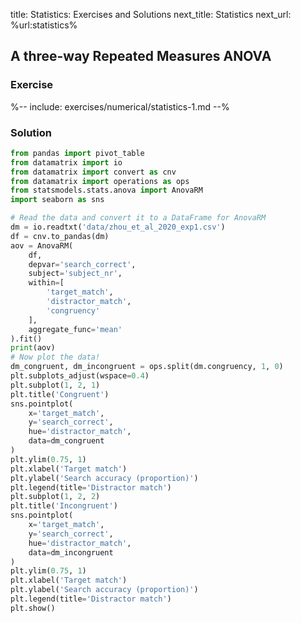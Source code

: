 title: Statistics: Exercises and Solutions
next_title: Statistics
next_url: %url:statistics%


## A three-way Repeated Measures ANOVA


### Exercise

%-- include: exercises/numerical/statistics-1.md --%


### Solution

```python
from pandas import pivot_table
from datamatrix import io
from datamatrix import convert as cnv
from datamatrix import operations as ops
from statsmodels.stats.anova import AnovaRM
import seaborn as sns

# Read the data and convert it to a DataFrame for AnovaRM
dm = io.readtxt('data/zhou_et_al_2020_exp1.csv')
df = cnv.to_pandas(dm)
aov = AnovaRM(
    df,
    depvar='search_correct',
    subject='subject_nr',
    within=[
        'target_match',
        'distractor_match',
        'congruency'
    ],
    aggregate_func='mean'
).fit()
print(aov)
# Now plot the data!
dm_congruent, dm_incongruent = ops.split(dm.congruency, 1, 0)
plt.subplots_adjust(wspace=0.4)
plt.subplot(1, 2, 1)
plt.title('Congruent')
sns.pointplot(
    x='target_match',
    y='search_correct',
    hue='distractor_match',
    data=dm_congruent
)
plt.ylim(0.75, 1)
plt.xlabel('Target match')
plt.ylabel('Search accuracy (proportion)')
plt.legend(title='Distractor match')
plt.subplot(1, 2, 2)
plt.title('Incongruent')
sns.pointplot(
    x='target_match',
    y='search_correct',
    hue='distractor_match',
    data=dm_incongruent
)
plt.ylim(0.75, 1)
plt.xlabel('Target match')
plt.ylabel('Search accuracy (proportion)')
plt.legend(title='Distractor match')
plt.show()
```
